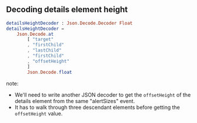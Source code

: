 ## Decoding details element height

```elm
detailsHeightDecoder : Json.Decode.Decoder Float
detailsHeightDecoder =
    Json.Decode.at
        [ "target"
        , "firstChild"
        , "lastChild"
        , "firstChild"
        , "offsetHeight"
        ]
        Json.Decode.float
```

note:
* We'll need to write another JSON decoder to get the `offsetHeight` of the details element from
the same "alertSizes" event.
* It has to walk through three descendant elements before getting the `offsetHeight` value.
